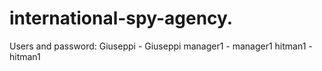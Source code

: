 # international-spy-agency.

Users and password:
Giuseppi - Giuseppi
manager1 - manager1
hitman1 - hitman1

